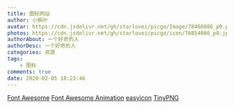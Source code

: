 ```yaml
---
title: 图标网站
author: 小枫叶
avatar: https://cdn.jsdelivr.net/gh/starlovei/picgo/Image/78468086_p0.png
photos: https://cdn.jsdelivr.net/gh/starlovei/picgo/icon/76854008_p0.jpg
authorAbout: 一个好奇的人
authorDesc: 一个好奇的人
categories: 资源
tags:
    - 图标
comments: true
date: 2020-02-05 18:23:46
---
```

[Font Awesome](http://www.fontawesome.com.cn/faicons/)
[Font Awesome Animation](https://l-lin.github.io/font-awesome-animation/)
[easyicon](https://www.easyicon.net/)
[TinyPNG](https://tinify.cn/)